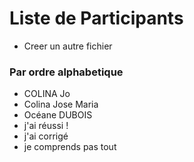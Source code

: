 # Liste de Participants

+ Creer un autre fichier

### Par ordre alphabetique

- COLINA Jo
- Colina Jose Maria
- Océane DUBOIS 
- j'ai réussi ! 
- j'ai corrigé
- je comprends pas tout 